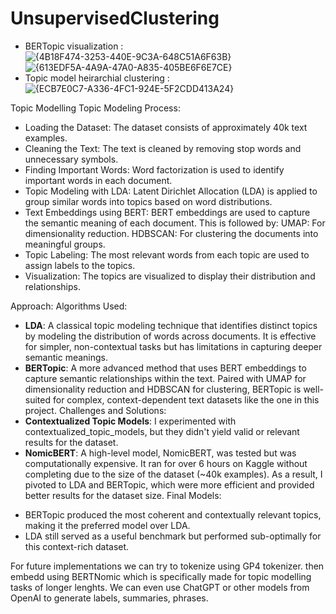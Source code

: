 # UnsupervisedClustering
- BERTopic visualization :
![{4B18F474-3253-440E-9C3A-648C51A6F63B}](https://github.com/user-attachments/assets/cc633974-73b4-4caf-8cff-8c9c06d3ccd8)
![{613EDF5A-4A9A-47A0-A835-405BE6F6E7CE}](https://github.com/user-attachments/assets/b9508546-d843-4036-b684-598b880bfe0e)
- Topic model heirarchial clustering : ![{ECB7E0C7-A336-4FC1-924E-5F2CDD413A24}](https://github.com/user-attachments/assets/2f0122ee-9827-49c6-8540-a38d7f6f9b49)

Topic Modelling
Topic Modeling Process:
- Loading the Dataset: The dataset consists of approximately 40k text examples.
-  Cleaning the Text: The text is cleaned by removing stop words and unnecessary symbols.
-  Finding Important Words: Word factorization is used to identify important words in each document.
-  Topic Modeling with LDA: Latent Dirichlet Allocation (LDA) is applied to group similar words into topics based on word distributions.
-  Text Embeddings using BERT: BERT embeddings are used to capture the semantic meaning of each document. This is followed by:
        UMAP: For dimensionality reduction.
        HDBSCAN: For clustering the documents into meaningful groups.
- Topic Labeling: The most relevant words from each topic are used to assign labels to the topics.
- Visualization: The topics are visualized to display their distribution and relationships.
    
Approach:
  Algorithms Used:
* **LDA**: A classical topic modeling technique that identifies distinct topics by modeling the distribution of words across documents. It is effective for simpler, non-contextual tasks but has limitations in capturing deeper semantic meanings.
* **BERTopic**: A more advanced method that uses BERT embeddings to capture semantic relationships within the text. Paired with UMAP for dimensionality reduction and HDBSCAN for clustering, BERTopic is well-suited for complex, context-dependent text datasets like the one in this project.
  Challenges and Solutions:
* **Contextualized Topic Models**: I experimented with contextualized_topic_models, but they didn't yield valid or relevant results for the dataset.
* **NomicBERT**: A high-level model, NomicBERT, was tested but was computationally expensive. It ran for over 6 hours on Kaggle without completing due to the size of the dataset (~40k examples). As a result, I pivoted to LDA and BERTopic, which were more efficient and provided better results for the dataset size.
Final Models:
-    BERTopic produced the most coherent and contextually relevant topics, making it the preferred model over LDA.
-   LDA still served as a useful benchmark but performed sub-optimally for this context-rich dataset.
   

For future implementations we can try to tokenize using GP4 tokenizer. then embedd using BERTNomic which is specifically made for topic modelling tasks of longer lenghts. 
We can even use ChatGPT or other models from OpenAI to generate labels, summaries, phrases.

